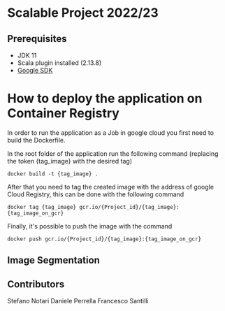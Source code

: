 # Scalable Project 2022/23

## Prerequisites

* JDK 11
* Scala plugin installed (2.13.8)
* [Google SDK](https://cloud.google.com/sdk/docs/install)

# How to deploy the application on Container Registry

In order to run the application as a Job in google cloud you first need to build the Dockerfile.

In the root folder of the application run the following command (replacing the token {tag_image} with the desired tag)

```docker build -t {tag_image} .```

After that you need to tag the created image with the address of google Cloud Registry, this can be done with the following command

```docker tag {tag_image} gcr.io/{Project_id}/{tag_image}:{tag_image_on_gcr}```

Finally, it's possible to push the image with the command

```docker push gcr.io/{Project_id}/{tag_image}:{tag_image_on_gcr}```

## Image Segmentation

## Contributors

Stefano Notari
Daniele Perrella
Francesco Santilli